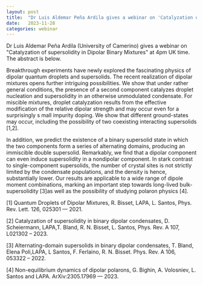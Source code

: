 ```yaml
---
layout: post
title:  "Dr Luis Aldemar Peña Ardila gives a webinar on 'Catalyzation of supersolidity in Dipolar Binary Mixtures' (4pm UK time)"
date:   2023-11-28
categories: webinar
---
```

Dr Luis Aldemar Peña Ardila (University of Camerino) gives a webinar on "Catalyzation of supersolidity in Dipolar Binary Mixtures" at 4pm UK time.
The abstract is below.

Breakthrough experiments have newly explored the fascinating 
physics of dipolar quantum droplets and supersolids. 
The recent realization of dipolar mixtures opens further intriguing possibilities. 
We show that under rather general conditions, the presence of a 
second component catalyzes droplet nucleation and supersolidity 
in an otherwise unmodulated condensate. For miscible mixtures, 
droplet catalyzation results from the effective modification of the 
relative dipolar strength and may occur even for a surprisingly s
mall impurity doping. We show that different ground-states may 
occur, including the possibility of two coexisting interacting 
supersolids [1,2].
 
In addition, we predict the existence of a binary supersolid state 
in which the two components form a series of alternating domains, 
producing an immiscible double supersolid. Remarkably, we find 
that a dipolar component can even induce supersolidity in a 
nondipolar component. In stark contrast to single-component 
supersolids, the number of crystal sites is not strictly limited by 
the condensate populations, and the density is hence, substantially
 lower. Our results are applicable to a wide range of dipole moment 
combinations, marking an important step towards long-lived 
 bulk-supersolidity [3]as well as the possibility of studying polaron
 physics [4].
 
 
[1] Quantum Droplets of Dipolar Mixtures, R. Bisset, LAPA, L. Santos, 
Phys. Rev. Lett. 126, 025301 — 2021.
 
[2] Catalyzation of supersolidity in binary dipolar condensates, 
D. Scheiermann, LAPA,T. Bland, R. N. Bisset, L. Santos,
Phys. Rev. A 107, L021302 – 2023.
 
[3] Alternating-domain supersolids in binary dipolar condensates, 
 T. Bland, Elena Poli,LAPA, L Santos, F. Ferlaino, R. N. Bisset. 
 Phys. Rev. A 106, 053322 – 2022.
 
[4] Non-equilibrium dynamics of dipolar polarons, G. Bighin, 
A. Volosniev, L. Santos and LAPA. ArXiv:2305.17969 — 2023.

